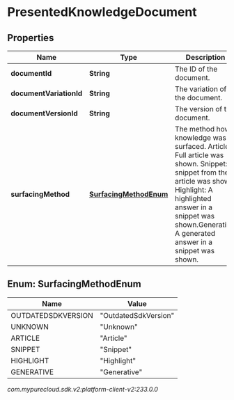 # PresentedKnowledgeDocument


## Properties

| Name | Type | Description | Notes |
| ------------ | ------------- | ------------- | ------------- |
| **documentId** | **String** | The ID of the document. |  |
| **documentVariationId** | **String** | The variation of the document. |  |
| **documentVersionId** | **String** | The version of the document. |  |
| **surfacingMethod** | [**SurfacingMethodEnum**](#Enum--SurfacingMethodEnum) | The method how knowledge was surfaced. Article: Full article was shown. Snippet: A snippet from the article was shown. Highlight: A highlighted answer in a snippet was shown.Generative: A generated answer in a snippet was shown. |  [optional] |


## Enum: SurfacingMethodEnum

| Name | Value |
| ---- | ----- |
| OUTDATEDSDKVERSION | &quot;OutdatedSdkVersion&quot; | 
| UNKNOWN | &quot;Unknown&quot; | 
| ARTICLE | &quot;Article&quot; | 
| SNIPPET | &quot;Snippet&quot; | 
| HIGHLIGHT | &quot;Highlight&quot; | 
| GENERATIVE | &quot;Generative&quot; | 




_com.mypurecloud.sdk.v2:platform-client-v2:233.0.0_

